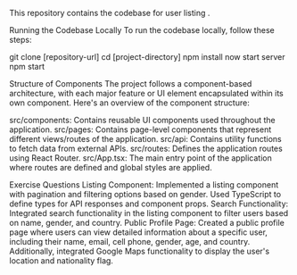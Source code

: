This repository contains the codebase for user listing .

Running the Codebase Locally
To run the codebase locally, follow these steps:

git clone [repository-url]
cd [project-directory]
npm install
 now start server 
 npm start


Structure of Components
The project follows a component-based architecture, with each major feature or UI element encapsulated within its own component. Here's an overview of the component structure:

src/components: Contains reusable UI components used throughout the application.
src/pages: Contains page-level components that represent different views/routes of the application.
src/api: Contains utility functions to fetch data from external APIs.
src/routes: Defines the application routes using React Router.
src/App.tsx: The main entry point of the application where routes are defined and global styles are applied.

Exercise Questions
Listing Component: Implemented a listing component with pagination and filtering options based on gender. Used TypeScript to define types for API responses and component props.
Search Functionality: Integrated search functionality in the listing component to filter users based on name, gender, and country.
Public Profile Page: Created a public profile page where users can view detailed information about a specific user, including their name, email, cell phone, gender, age, and country. Additionally, integrated Google Maps functionality to display the user's location and nationality flag.